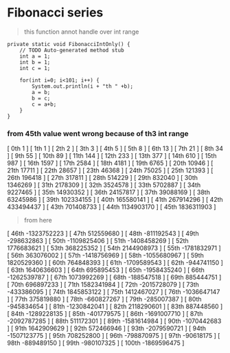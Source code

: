 
# Fibonacci series

> this function annot handle over int range


	private static void FibonacciIntOnly() {
		// TODO Auto-generated method stub
		int a = 1;
		int b = 1;
		int c = 1;
		
		for(int i=0; i<101; i++) {
			System.out.println(i + "th " +b);
			a = b;
			b = c;
			c = a+b;
		}		
	}
	
### from 45th value went wrong because of th3 int range

 [ 0th 1 ] 
 [ 1th 1 ] 
 [ 2th 2 ] 
 [ 3th 3 ] 
 [ 4th 5 ] 
 [ 5th 8 ] 
 [ 6th 13 ] 
 [ 7th 21 ] 
 [ 8th 34 ] 
 [ 9th 55 ] 
 [ 10th 89 ] 
 [ 11th 144 ] 
 [ 12th 233 ] 
 [ 13th 377 ] 
 [ 14th 610 ] 
 [ 15th 987 ] 
 [ 16th 1597 ] 
 [ 17th 2584 ] 
 [ 18th 4181 ] 
 [ 19th 6765 ] 
 [ 20th 10946 ] 
 [ 21th 17711 ] 
 [ 22th 28657 ] 
 [ 23th 46368 ] 
 [ 24th 75025 ] 
 [ 25th 121393 ] 
 [ 26th 196418 ] 
 [ 27th 317811 ] 
 [ 28th 514229 ] 
 [ 29th 832040 ] 
 [ 30th 1346269 ] 
 [ 31th 2178309 ] 
 [ 32th 3524578 ] 
 [ 33th 5702887 ] 
 [ 34th 9227465 ] 
 [ 35th 14930352 ] 
 [ 36th 24157817 ] 
 [ 37th 39088169 ] 
 [ 38th 63245986 ] 
 [ 39th 102334155 ] 
 [ 40th 165580141 ] 
 [ 41th 267914296 ] 
 [ 42th 433494437 ] 
 [ 43th 701408733 ] 
 [ 44th 1134903170 ] 
 [ 45th 1836311903 ]
  
 > from here
 
 [ 46th -1323752223 ] 
 [ 47th 512559680 ] 
 [ 48th -811192543 ] 
 [ 49th -298632863 ] 
 [ 50th -1109825406 ] 
 [ 51th -1408458269 ] 
 [ 52th 1776683621 ] 
 [ 53th 368225352 ] 
 [ 54th 2144908973 ] 
 [ 55th -1781832971 ] 
 [ 56th 363076002 ] 
 [ 57th -1418756969 ] 
 [ 58th -1055680967 ] 
 [ 59th 1820529360 ] 
 [ 60th 764848393 ] 
 [ 61th -1709589543 ] 
 [ 62th -944741150 ] 
 [ 63th 1640636603 ] 
 [ 64th 695895453 ] 
 [ 65th -1958435240 ] 
 [ 66th -1262539787 ] 
 [ 67th 1073992269 ] 
 [ 68th -188547518 ] 
 [ 69th 885444751 ] 
 [ 70th 696897233 ] 
 [ 71th 1582341984 ] 
 [ 72th -2015728079 ] 
 [ 73th -433386095 ] 
 [ 74th 1845853122 ] 
 [ 75th 1412467027 ] 
 [ 76th -1036647147 ] 
 [ 77th 375819880 ] 
 [ 78th -660827267 ] 
 [ 79th -285007387 ] 
 [ 80th -945834654 ] 
 [ 81th -1230842041 ] 
 [ 82th 2118290601 ] 
 [ 83th 887448560 ] 
 [ 84th -1289228135 ] 
 [ 85th -401779575 ] 
 [ 86th -1691007710 ] 
 [ 87th -2092787285 ] 
 [ 88th 511172301 ] 
 [ 89th -1581614984 ] 
 [ 90th -1070442683 ] 
 [ 91th 1642909629 ] 
 [ 92th 572466946 ] 
 [ 93th -2079590721 ] 
 [ 94th -1507123775 ] 
 [ 95th 708252800 ] 
 [ 96th -798870975 ] 
 [ 97th -90618175 ] 
 [ 98th -889489150 ] 
 [ 99th -980107325 ] 
 [ 100th -1869596475 ] 
